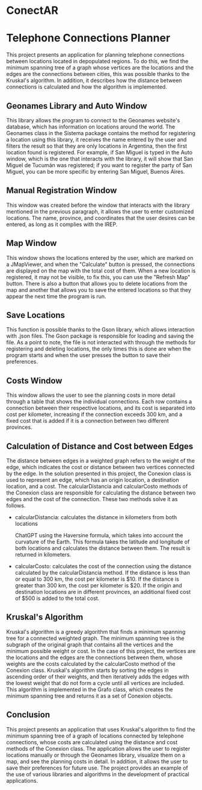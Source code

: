 # ConectAR

<!DOCTYPE html>
<html>
<head>
	<title>Project Report</title>
</head>
<body>
	<h1>Telephone Connections Planner</h1>
	<p>This project presents an application for planning telephone connections between locations located in depopulated regions. To do this, we find the minimum spanning tree of a graph whose vertices are the locations and the edges are the connections between cities, this was possible thanks to the Kruskal's algorithm. In addition, it describes how the distance between connections is calculated and how the algorithm is implemented.</p>
	<h2>Geonames Library and Auto Window</h2>
	<p>This library allows the program to connect to the Geonames website's database, which has information on locations around the world. The Geonames class in the Sistema package contains the method for registering a location using this library, it receives the name entered by the user and filters the result so that they are only locations in Argentina, then the first location found is registered. For example, if San Miguel is typed in the Auto window, which is the one that interacts with the library, it will show that San Miguel de Tucumán was registered; if you want to register the party of San Miguel, you can be more specific by entering San Miguel, Buenos Aires.</p>
	<h2>Manual Registration Window</h2>
	<p>This window was created before the window that interacts with the library mentioned in the previous paragraph, it allows the user to enter customized locations. The name, province, and coordinates that the user desires can be entered, as long as it complies with the IREP.</p>
	<h2>Map Window</h2>
	<p>This window shows the locations entered by the user, which are marked on a JMapViewer, and when the "Calculate" button is pressed, the connections are displayed on the map with the total cost of them. When a new location is registered, it may not be visible, to fix this, you can use the "Refresh Map" button. There is also a button that allows you to delete locations from the map and another that allows you to save the entered locations so that they appear the next time the program is run.</p>
	<h2>Save Locations</h2>
	<p>This function is possible thanks to the Gson library, which allows interaction with .json files. The Gson package is responsible for loading and saving the file. As a point to note, the file is not interacted with through the methods for registering and deleting locations, the only times this is done are when the program starts and when the user presses the button to save their preferences.</p>
	<h2>Costs Window</h2>
	<p>This window allows the user to see the planning costs in more detail through a table that shows the individual connections. Each row contains a connection between their respective locations, and its cost is separated into cost per kilometer, increasing if the connection exceeds 300 km, and a fixed cost that is added if it is a connection between two different provinces.</p>
	<h2>Calculation of Distance and Cost between Edges</h2>
	<p>The distance between edges in a weighted graph refers to the weight of the edge, which indicates the cost or distance between two vertices connected by the edge. In the solution presented in this project, the Conexion class is used to represent an edge, which has an origin location, a destination location, and a cost. The calcularDistancia and calcularCosto methods of the Conexion class are responsible for calculating the distance between two edges and the cost of the connection. These two methods solve it as follows.</p>
	<ul>
		<li>calcularDistancia: calculates the distance in kilometers from both locations

ChatGPT
using the Haversine formula, which takes into account the curvature of the Earth. This formula takes the latitude and longitude of both locations and calculates the distance between them. The result is returned in kilometers.</li>
<li>calcularCosto: calculates the cost of the connection using the distance calculated by the calcularDistancia method. If the distance is less than or equal to 300 km, the cost per kilometer is $10. If the distance is greater than 300 km, the cost per kilometer is $20. If the origin and destination locations are in different provinces, an additional fixed cost of $500 is added to the total cost.</li>
</ul>
<h2>Kruskal's Algorithm</h2>
<p>Kruskal's algorithm is a greedy algorithm that finds a minimum spanning tree for a connected weighted graph. The minimum spanning tree is the subgraph of the original graph that contains all the vertices and the minimum possible weight or cost. In the case of this project, the vertices are the locations and the edges are the connections between them, whose weights are the costs calculated by the calcularCosto method of the Conexion class. Kruskal's algorithm starts by sorting the edges in ascending order of their weights, and then iteratively adds the edges with the lowest weight that do not form a cycle until all vertices are included. This algorithm is implemented in the Grafo class, which creates the minimum spanning tree and returns it as a set of Conexion objects.</p>
<h2>Conclusion</h2>
<p>This project presents an application that uses Kruskal's algorithm to find the minimum spanning tree of a graph of locations connected by telephone connections, whose costs are calculated using the distance and cost methods of the Conexion class. The application allows the user to register locations manually or through the Geonames library, visualize them on a map, and see the planning costs in detail. In addition, it allows the user to save their preferences for future use. The project provides an example of the use of various libraries and algorithms in the development of practical applications.</p>

</body>
</html>
